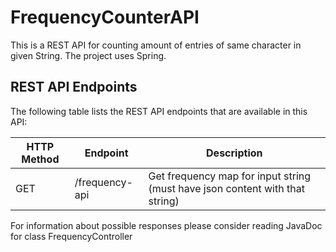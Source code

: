 # FrequencyCounterAPI

This is a REST API for counting amount of entries of same character in given String. The project uses Spring.

## REST API Endpoints

The following table lists the REST API endpoints that are available in this API:

| **HTTP Method** | **Endpoint**                                     | **Description**                                                              |
|-----------------|--------------------------------------------------|------------------------------------------------------------------------------|
| GET             | /frequency-api                                   | Get frequency map for input string (must have json content with that string) |                                                                                                                                    |

For information about possible responses please consider reading JavaDoc for class FrequencyController
